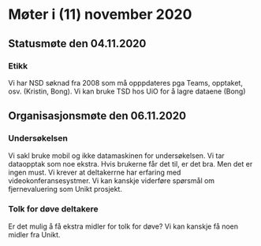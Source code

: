 # Møter i (11) november 2020

## Statusmøte den 04.11.2020

### Etikk 

Vi har NSD søknad fra 2008 som må opppdateres pga Teams, opptaket, osv. (Kristin, Bong).
Vi kan bruke TSD hos UiO for å lagre dataene (Bong)

## Organisasjonsmøte den 06.11.2020

### Undersøkelsen

Vi sakl bruke mobil og ikke datamaskinen for undersøkelsen.
Vi tar dataopptak som noe ekstra.
Hvis brukerne får det til, er det bra.
Men det er ingen must.
Vi krever at deltakerrne har erfaring med videokonferansesystmer.
Vi kan kanskje viderføre spørsmål om fjernevaluering som Unikt prosjekt.

### Tolk for døve deltakere

Er det mulig å få ekstra midler for tolk for døve?
Vi kan kanskje få noen midler fra Unikt.
